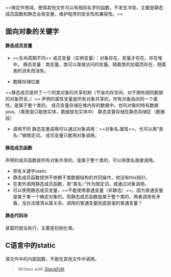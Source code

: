 ==限定作用域，使得其他文件可以有相同名字的函数，不发生冲突，主要是静态成员函数和静态全局变量，维护程序的安全性和兼容性。==
## 面向对象的关键字
#### 静态成员变量
- ==生命周期不同==
成员变量（实例变量）：对象存在，变量才存在。存在堆中。
静态变量：类变量，类可以直接访问的变量。随着类的加载而存在，随着类的消失而消失。

- 数据存储位置

==静态成员提供了一个同类对象的共享机制（节省内存空间，对于拥有相同数据的对象而言。）==
声明的属性变量是所有对象共享的，所有对象指向同一个属性。是属于整个类的。
成员变量存储在堆内存的数据中，也叫对象的特有数据java。（堆里面只能放实体，数据放在实体中）
静态变量存储在静态存储区（数据段）

- 调用不同
静态变量调用可以通过对象调用：==对象名.属性==。也可以用“类名::”做限定词。
成员变量只能用对象调用。


#### 静态成员函数
声明的成员函数是所有对象共享的。是属于整个类的，可以用类名直接调用。
- 带有关键字static
- 静态成员函数提供不依赖于类数据结构的共同操作，他没有this指针。
- 在类外调用静态成员函数，用“类名::”作为限定词，或通过对象调用。
- 可以使用静态成员变量，==不能使用普通变量（非静态）==。因为普通变量是属于某一个确定对象的。而静态成员函数是属于整个类的，两者调用有矛盾，没办法理清从属关系，调用的普通变量到底是谁的普通变量？
#### 静态代码块
装载时就会执行，主要是初始化值。
## C语言中的static
源文件中的内部函数，不能在其他文件中调用。
> Written with [StackEdit](https://stackedit.io/).
<!--stackedit_data:
eyJoaXN0b3J5IjpbMTc5NjgxMTQ1NF19
-->